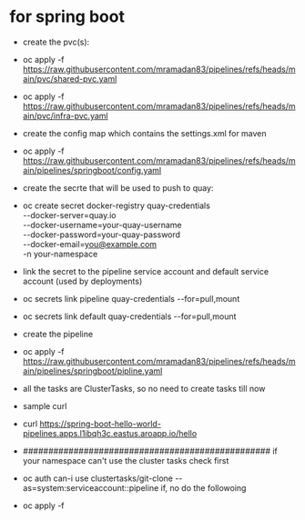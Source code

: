 # for spring boot
- create the pvc(s):
- oc apply -f https://raw.githubusercontent.com/mramadan83/pipelines/refs/heads/main/pvc/shared-pvc.yaml
- oc apply -f https://raw.githubusercontent.com/mramadan83/pipelines/refs/heads/main/pvc/infra-pvc.yaml
- create the config map which contains the settings.xml for maven
- oc apply -f https://raw.githubusercontent.com/mramadan83/pipelines/refs/heads/main/pipelines/springboot/config.yaml
- create the secrte that will be used to push to quay:
- oc create secret docker-registry quay-credentials \
  --docker-server=quay.io \
  --docker-username=your-quay-username \
  --docker-password=your-quay-password \
  --docker-email=you@example.com \
  -n your-namespace
- link the secret to  the pipeline service account and default service account (used by deployments)
- oc secrets link pipeline quay-credentials --for=pull,mount
- oc secrets link default quay-credentials --for=pull,mount
- create the pipeline
- oc apply -f https://raw.githubusercontent.com/mramadan83/pipelines/refs/heads/main/pipelines/springboot/pipline.yaml
- all the tasks are ClusterTasks, so no need to create tasks till now

- sample curl
- curl https://spring-boot-hello-world-pipelines.apps.l1ibqh3c.eastus.aroapp.io/hello

- #################################################
if your namespace can't use the cluster tasks
check first
- oc auth can-i use clustertasks/git-clone --as=system:serviceaccount:<your-namespace>:pipeline
if, no do the followoing
- oc apply -f 

